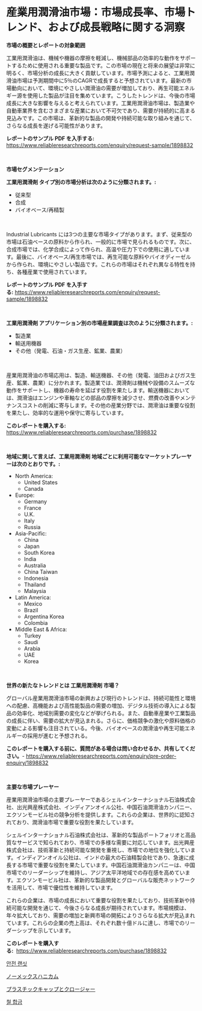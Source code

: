 <p><h1>産業用潤滑油市場：市場成長率、市場トレンド、および成長戦略に関する洞察</h1></p><p><strong>市場の概要とレポートの対象範囲</strong></p>
<p><p>工業用潤滑油は、機械や機器の摩擦を軽減し、機械部品の効率的な動作をサポートするために使用される重要な製品です。この市場の現在と将来の展望は非常に明るく、市場分析の成長に大きく貢献しています。市場予測によると、工業用潤滑油市場は予測期間中に5％のCAGRで成長すると予想されています。最新の市場動向において、環境にやさしい潤滑油の需要が増加しており、再生可能エネルギー源を使用した製品が注目を集めています。こうしたトレンドは、今後の市場成長に大きな影響を与えると考えられています。工業用潤滑油市場は、製造業や自動車業界を含むさまざまな産業において不可欠であり、需要が持続的に高まる見込みです。この市場は、革新的な製品の開発や持続可能な取り組みを通じて、さらなる成長を遂げる可能性があります。</p></p>
<p><strong>レポートのサンプル PDF を入手する:</strong> <a href="https://www.reliableresearchreports.com/enquiry/request-sample/1898832">https://www.reliableresearchreports.com/enquiry/request-sample/1898832</a></p>
<p>&nbsp;</p>
<p><strong>市場セグメンテーション</strong></p>
<p><strong>工業用潤滑剤 タイプ別の市場分析は次のように分類されます。:</strong></p>
<p><ul><li>従来型</li><li>合成</li><li>バイオベース/再精製</li></ul></p>
<p>&nbsp;</p>
<p><p>Industrial Lubricants には3つの主要な市場タイプがあります。まず、従来型の市場は石油ベースの原料から作られ、一般的に市場で見られるものです。次に、合成市場では、化学合成によって作られ、高温や圧力下での使用に適しています。最後に、バイオベース/再生市場では、再生可能な原料やバイオディーゼルから作られ、環境にやさしい製品です。これらの市場はそれぞれ異なる特性を持ち、各種産業で使用されています。</p></p>
<p><strong>レポートのサンプル PDF を入手する:</strong>&nbsp;<a href="https://www.reliableresearchreports.com/enquiry/request-sample/1898832">https://www.reliableresearchreports.com/enquiry/request-sample/1898832</a></p>
<p>&nbsp;</p>
<p><strong> 工業用潤滑剤 アプリケーション別の市場産業調査は次のように分類されます。:</strong></p>
<p><ul><li>製造業</li><li>輸送用機器</li><li>その他（発電、石油・ガス生産、鉱業、農業）</li></ul></p>
<p>&nbsp;</p>
<p><p>産業用潤滑油の市場応用は、製造、輸送機器、その他（発電、油田およびガス生産、鉱業、農業）に分かれます。製造業では、潤滑剤は機械や設備のスムーズな動作をサポートし、機器の寿命を延ばす役割を果たします。輸送機器においては、潤滑油はエンジンや車軸などの部品の摩擦を減少させ、燃費の改善やメンテナンスコストの削減に寄与します。その他の産業分野では、潤滑油は重要な役割を果たし、効率的な運用や保守に寄与しています。</p></p>
<p><strong>このレポートを購入する:</strong>&nbsp; <a href="https://www.reliableresearchreports.com/purchase/1898832">https://www.reliableresearchreports.com/purchase/1898832</a></p>
<p>&nbsp;</p>
<p><strong>地域に関して言えば、工業用潤滑剤 地域ごとに利用可能なマーケットプレーヤーは次のとおりです。:</strong></p>
<p><ul>
    <li>
        North America:
        <ul>
            <li>United States</li>
            <li>Canada</li>
        </ul>
    </li>
    <li>
        Europe:
        <ul>
            <li>Germany</li>
            <li>France</li>
            <li>U.K.</li>
            <li>Italy</li>
            <li>Russia</li>
        </ul>
    </li>
    <li>
        Asia-Pacific:
        <ul>
            <li>China</li>
            <li>Japan</li>
            <li>South Korea</li>
            <li>India</li>
            <li>Australia</li>
            <li>China Taiwan</li>
            <li>Indonesia</li>
            <li>Thailand</li>
            <li>Malaysia</li>
        </ul>
    </li>
    <li>
        Latin America:
        <ul>
            <li>Mexico</li>
            <li>Brazil</li>
            <li>Argentina Korea</li>
            <li>Colombia</li>
        </ul>
    </li>
    <li>
        Middle East & Africa:
        <ul>
            <li>Turkey</li>
            <li>Saudi</li>
            <li>Arabia</li>
            <li>UAE</li>
            <li>Korea</li>
        </ul>
    </li>
    </ul></p>
<p>&nbsp;</p>
<p><strong>世界の新たなトレンドとは 工業用潤滑剤 市場？</strong></p>
<p><p>グローバル産業用潤滑油市場の新興および現行のトレンドは、持続可能性と環境への配慮、高機能および高性能製品の需要の増加、デジタル技術の導入による製品の効率化、地域別需要の変化などが挙げられる。また、自動車産業や工業製品の成長に伴い、需要の拡大が見込まれる。さらに、価格競争の激化や原料価格の変動による影響も注目されている。今後、バイオベースの潤滑油や再生可能エネルギーの採用が進むと予想される。</p></p>
<p><strong>このレポートを購入する前に、質問がある場合は問い合わせるか、共有してください。</strong>- <a href="https://www.reliableresearchreports.com/enquiry/pre-order-enquiry/1898832">https://www.reliableresearchreports.com/enquiry/pre-order-enquiry/1898832</a></p>
<p>&nbsp;</p>
<p><strong>主要な市場プレーヤー</strong></p>
<p><p>産業用潤滑油市場の主要プレーヤーであるシェルインターナショナル石油株式会社、出光興産株式会社、インディアンオイル公社、中国石油潤滑油カンパニー、エクソンモービル社の競争分析を提供します。これらの企業は、世界的に認知されており、潤滑油市場で重要な役割を果たしています。</p><p>シェルインターナショナル石油株式会社は、革新的な製品ポートフォリオと高品質なサービスで知られており、市場での多様な需要に対応しています。出光興産株式会社は、技術革新と持続可能な開発を重視し、市場での地位を強化しています。インディアンオイル公社は、インドの最大の石油精製会社であり、急速に成長する市場で重要な役割を果たしています。中国石油潤滑油カンパニーは、中国市場でのリーダーシップを維持し、アジア太平洋地域での存在感を高めています。エクソンモービル社は、革新的な製品開発とグローバルな販売ネットワークを活用して、市場で優位性を維持しています。</p><p>これらの企業は、市場の成長において重要な役割を果たしており、技術革新や持続可能な開発を通じて、今後さらなる成長が期待されています。市場規模は、年々拡大しており、需要の増加と新興市場の開拓によりさらなる拡大が見込まれています。これらの企業の売上高は、それぞれ数十億ドルに達し、市場でのリーダーシップを示しています。</p></p>
<p><strong>このレポートを購入する:</strong>&nbsp;&nbsp;<a href="https://www.reliableresearchreports.com/purchase/1898832">https://www.reliableresearchreports.com/purchase/1898832</a></p>
<p><p><a href="https://medium.com/@gummibear5656757/%EC%95%88%EC%A0%84-%EB%9E%80%EC%85%8B-%EC%8B%9C%EC%9E%A5-%EA%B7%9C%EB%AA%A8-%EB%B0%8F-%EC%8B%9C%EC%9E%A5-%EB%8F%99%ED%96%A5-%EC%99%84%EC%A0%84%ED%95%9C-%EC%82%B0%EC%97%85-%EA%B0%9C%EC%9A%94-2024%EB%85%84%EC%97%90%EC%84%9C-2031%EB%85%84-61756ea969a2">안전 랜싯</a></p><p><a href="https://medium.com/@desekay3566/nomex%E3%83%8F%E3%83%8B%E3%82%AB%E3%83%A0%E5%B8%82%E5%A0%B4%E3%83%AC%E3%83%9D%E3%83%BC%E3%83%88%E3%81%AF-%E3%81%93%E3%81%AE%E5%B8%82%E5%A0%B4%E3%81%AE%E6%9C%80%E6%96%B0%E3%81%AE%E3%83%88%E3%83%AC%E3%83%B3%E3%83%89%E3%81%A8%E6%88%90%E9%95%B7%E3%81%AE%E6%A9%9F%E4%BC%9A%E3%82%92%E6%98%8E%E3%82%89%E3%81%8B%E3%81%AB%E3%81%97%E3%81%BE%E3%81%99-567a4dc09db0">ノーメックスハニカム</a></p><p><a href="https://medium.com/@marcosoenrt565736/%E3%83%97%E3%83%A9%E3%82%B9%E3%83%81%E3%83%83%E3%82%AF%E8%A3%BD%E3%81%AE%E3%82%AD%E3%83%A3%E3%83%83%E3%83%97%E3%81%A8%E3%82%AF%E3%83%AD%E3%83%BC%E3%82%B8%E3%83%A3%E3%83%BC%E5%B8%82%E5%A0%B4%E3%81%AE%E3%83%88%E3%83%AC%E3%83%B3%E3%83%89%E3%81%A8%E3%83%9E%E3%83%BC%E3%82%B1%E3%83%83%E3%83%88%E5%88%86%E6%9E%90%E3%81%AF-2024%E5%B9%B4%E3%81%8B%E3%82%892031%E5%B9%B4%E3%81%BE%E3%81%A7%E3%81%AE%E6%9C%9F%E9%96%93%E3%81%AB%E4%BA%88%E6%B8%AC%E3%81%95%E3%82%8C%E3%81%A6%E3%81%84%E3%81%BE%E3%81%99-339f3481acce">プラスチックキャップとクロージャー</a></p><p><a href="https://medium.com/@adonispellea2022/%ED%8E%98%EB%A1%9C%ED%95%A9%EA%B8%88-%EC%8B%9C%EC%9E%A5-%EC%97%B0%EA%B5%AC-%EB%B3%B4%EA%B3%A0%EC%84%9C-%EA%B7%B8-%EC%97%AD%EC%82%AC-%EB%B0%8F-2024%EB%85%84%EB%B6%80%ED%84%B0-2031%EB%85%84%EA%B9%8C%EC%A7%80%EC%9D%98-%EC%98%88%EC%B8%A1-22f1cc9118a8">철 합금</a></p></p>